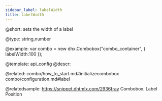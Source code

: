 ```yaml
---
sidebar_label: labelWidth
title: labelWidth
---          
```


@short: 
sets the width of a label




@type: string,number

@example: 
var combo = new dhx.Combobox("combo_container", {
    labelWidth:100
});


@template:	api_config
@descr: 

@related: combo/how_to_start.md#initializecombobox
combo/configuration.md#label

@relatedsample: https://snippet.dhtmlx.com/2936fray	Combobox. Label Position